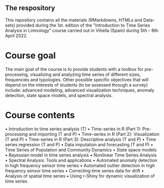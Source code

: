 ## The respository
This repository contains all the materials (RMarkdowns, HTMLs and Data-sets) provided during the 1st. edition of the "Introduction to Time Series Analysis in Limnology" course carried out in Vihella (Spain) during 5th – 8th April 2022.   

# Course goal
The main goal of the course is to provide students with a toolbox for pre-processing, visualizing and analyzing time series of different sizes, frequencies and typologies. Other possible specific objectives that will depend on the interests of students (to be assessed through a survey) include: advanced modeling, advanced visualization techniques, anomaly detection, state space models, and spectral analysis. 

# Course contents
• Introduction to time series analysis (T)
• Time-series in R (Part 1): Pre-processing and importing (T and P)
• Time-series in R (Part 2): Visualization (T and P)
• Time-series in R (Part 3): Descriptive analysis (T and P)
• Time series regression (T and P)
• Data imputation and forecasting (T and P)
• Time Series of Population and Community Dynamics
• State space models
• Bayessian model in time series analysis
• Nonlinear Time Series Analysis
• Spectral Analysis: Tools and applications
• Automated anomaly detection in high frequency sensor time series
• Automated outlier detection in high frequency sensor time series
• Correcting time series data for drift
• Analysis of spatial time series
• Using r-Shiny for dynamic visualization of time series
